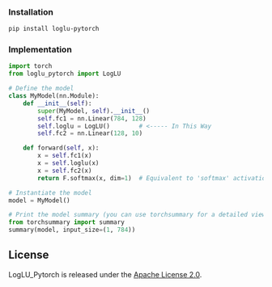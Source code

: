 
### Installation

```bash
pip install loglu-pytorch
```

### Implementation

```python
import torch
from loglu_pytorch import LogLU

# Define the model
class MyModel(nn.Module):
    def __init__(self):
        super(MyModel, self).__init__()
        self.fc1 = nn.Linear(784, 128)
        self.loglu = LogLU()        # <----- In This Way
        self.fc2 = nn.Linear(128, 10)

    def forward(self, x):
        x = self.fc1(x)
        x = self.loglu(x)
        x = self.fc2(x)
        return F.softmax(x, dim=1)  # Equivalent to 'softmax' activation in final layer

# Instantiate the model
model = MyModel()

# Print the model summary (you can use torchsummary for a detailed view)
from torchsummary import summary
summary(model, input_size=(1, 784))

```

## License

LogLU_Pytorch is released under the [Apache License 2.0](https://github.com/XenReZ/LogLU-PyTorch/blob/main/LICENSE).
